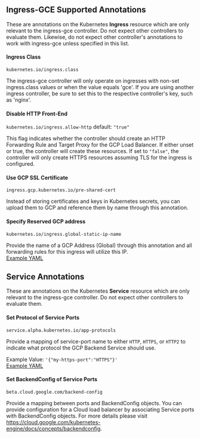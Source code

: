 ## Ingress-GCE Supported Annotations
These are annotations on the Kubernetes **Ingress** resource which are only relevant to the ingress-gce
controller. Do not expect other controllers to evaluate them. Likewise, do not expect other controller's
annotations to work with ingress-gce unless specified in this list.

#### Ingress Class
`kubernetes.io/ingress.class`  

The ingress-gce controller will only operate on ingresses with non-set ingress.class values or when
the value equals 'gce'. If you are using another ingress controller, be sure to set this to the
respective controller's key, such as 'nginx'.

#### Disable HTTP Front-End
`kubernetes.io/ingress.allow-http` default: `"true"`  

This flag indicates whether the controller should create an HTTP Forwarding Rule and Target Proxy
for the GCP Load Balancer. If either unset or true, the controller will create these resources. If
set to `"false"`, the controller will only create HTTPS resources assuming TLS for the ingress is
configured.

#### Use GCP SSL Certificate
`ingress.gcp.kubernetes.io/pre-shared-cert`  

Instead of storing certificates and keys in Kubernetes secrets, you can upload them to GCP and
reference them by name through this annotation.  

#### Specify Reserved GCP address  
`kubernetes.io/ingress.global-static-ip-name`   

Provide the name of a GCP Address (Global) through this annotation and all forwarding rules for this
ingress will utilize this IP.  
[Example YAML](/examples/static-ip)


## Service Annotations  
These are annotations on the Kubernetes **Service** resource which are only relevant to the ingress-gce
controller. Do not expect other controllers to evaluate them.

#### Set Protocol of Service Ports
`service.alpha.kubernetes.io/app-protocols`  

Provide a mapping of service-port name to either `HTTP`, `HTTPS`, or `HTTP2` to indicate what protocol
the GCP Backend Service should use.

Example Value: `'{"my-https-port":"HTTPS"}'`  
[Example YAML](/examples/backside-https)  

#### Set BackendConfig of Service Ports
`beta.cloud.google.com/backend-config`

Provide a mapping between ports and BackendConfig objects. You can provide configuration for a Cloud load
balancer by associating Service ports with BackendConfig objects. For more details please visit
https://cloud.google.com/kubernetes-engine/docs/concepts/backendconfig.
